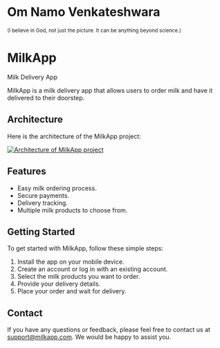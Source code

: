 # Om Namo Venkateshwara
<small>(I believe in God, not just the picture. It can be anything beyond science.)</small>

# MilkApp

Milk Delivery App

MilkApp is a milk delivery app that allows users to order milk and have it delivered to their doorstep.

## Architecture

Here is the architecture of the MilkApp project:

[![Architecture of MilkApp project](https://lucid.app/publicSegments/view/25483c7b-9d91-49c2-a97e-09f7c19e3043/image.png)](https://lucid.app/lucidchart/2652d931-1379-448c-b1fc-74e7c475763a/edit?invitationId=inv_576115fc-5130-449b-b38a-f84a25eb878f&page=0_0#)

## Features

- Easy milk ordering process.
- Secure payments.
- Delivery tracking.
- Multiple milk products to choose from.

## Getting Started

To get started with MilkApp, follow these simple steps:

1. Install the app on your mobile device.
2. Create an account or log in with an existing account.
3. Select the milk products you want to order.
4. Provide your delivery details.
5. Place your order and wait for delivery.

## Contact

If you have any questions or feedback, please feel free to contact us at support@milkapp.com. We would be happy to assist you.
